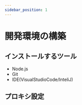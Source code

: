 ```yaml
---
sidebar_position: 1
---
```


# 開発環境の構築

## インストールするツール

- Node.js
- Git
- IDE(VisualStudioCode/InteliJ)

## プロキシ設定